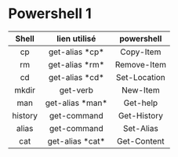 # Powershell 1
 
| Shell | lien utilisé | powershell |
| :-------: | :--------------: | :----------------: |
| cp | get-alias \*cp* | Copy-Item |
| rm | get-alias \*rm* | Remove-Item |
| cd | get-alias \*cd* | Set-Location |
| mkdir | get-verb | New-Item |
| man | get-alias \*man* | Get-help |
| history | get-command | Get-History |
| alias | get-command | Set-Alias |
| cat | get-alias \*cat* | Get-Content |
